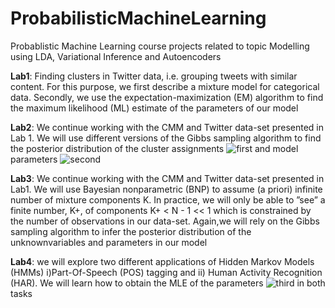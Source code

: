 # ProbabilisticMachineLearning
Probablistic Machine Learning course projects related to topic Modelling using LDA, Variational Inference and Autoencoders

**Lab1**: Finding clusters in Twitter data, i.e. grouping tweets with similar content. For this purpose, we first describe a mixture model for categorical data.
Secondly, we use the expectation-maximization (EM) algorithm to find the maximum likelihood (ML) estimate of the parameters of our model

**Lab2**: We continue working with the CMM and Twitter data-set presented in Lab 1. We will use different versions of the Gibbs sampling algorithm to find the posterior distribution of the cluster assignments ![first](http://www.sciweavers.org/upload/Tex2Img_1612947607/render.png) and model parameters ![second](http://www.sciweavers.org/upload/Tex2Img_1612947701/render.png)

**Lab3**: We  continue working with the CMM and Twitter data-set presented in Lab1. We will use Bayesian nonparametric (BNP) to assume (a priori) infinite number of mixture
components K. In practice, we will only be able to ”see” a finite number, K+, of components K+ < N - 1 << 1 which is constrained by the number of observations in our data-set. Again,we will rely on the Gibbs sampling algorithm to infer the posterior distribution of the unknownvariables and parameters in our model

**Lab4**: we will explore two different applications of Hidden Markov Models (HMMs) i)Part-Of-Speech (POS) tagging and ii) Human Activity Recognition (HAR). We will learn how to
obtain the MLE of the parameters ![third](http://www.sciweavers.org/upload/Tex2Img_1612948134/render.png) in both tasks
